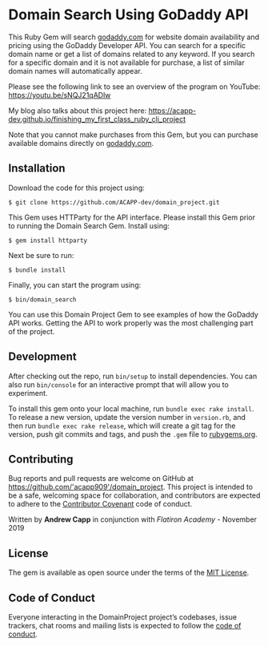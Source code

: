 # Domain Search Using GoDaddy API

This Ruby Gem will search [godaddy.com](https://godaddy.com) for website domain availability and pricing using the GoDaddy Developer API.  You can search for a specific domain name or get a list of domains related to any keyword.  If you search for a specific domain and it is not available for purchase, a list of similar domain names will automatically appear.

Please see the following link to see an overview of the program on YouTube: https://youtu.be/sNQJ21qADlw

My blog also talks about this project here: https://acapp-dev.github.io/finishing_my_first_class_ruby_cli_project

Note that you cannot make purchases from this Gem, but you can purchase available domains directly on [godaddy.com](https://godaddy.com).

## Installation

Download the code for this project using:

    $ git clone https://github.com/ACAPP-dev/domain_project.git

This Gem uses HTTParty for the API interface.  Please install this Gem prior to running the Domain Search Gem. Install using:

    $ gem install httparty

Next be sure to run:

    $ bundle install

Finally, you can start the program using:

    $ bin/domain_search

You can use this Domain Project Gem to see examples of how the GoDaddy API works.  Getting the API to work properly was the most challenging part of the project.

## Development

After checking out the repo, run `bin/setup` to install dependencies. You can also run `bin/console` for an interactive prompt that will allow you to experiment.

To install this gem onto your local machine, run `bundle exec rake install`. To release a new version, update the version number in `version.rb`, and then run `bundle exec rake release`, which will create a git tag for the version, push git commits and tags, and push the `.gem` file to [rubygems.org](https://rubygems.org).

## Contributing

Bug reports and pull requests are welcome on GitHub at https://github.com/'acapp909'/domain_project. This project is intended to be a safe, welcoming space for collaboration, and contributors are expected to adhere to the [Contributor Covenant](http://contributor-covenant.org) code of conduct.

Written by **Andrew Capp** in conjunction with _Flatiron Academy_ - November 2019

## License

The gem is available as open source under the terms of the [MIT License](https://opensource.org/licenses/MIT).

## Code of Conduct

Everyone interacting in the DomainProject project’s codebases, issue trackers, chat rooms and mailing lists is expected to follow the [code of conduct](https://github.com/'acapp909'/domain_project/blob/master/CODE_OF_CONDUCT.md).
